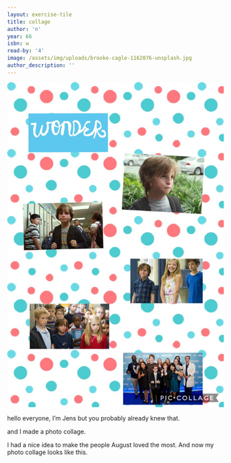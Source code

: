 ```yaml
---
layout: exercise-tile
title: collage
author: 'n'
year: 66
isbn: w
read-by: '4'
image: /assets/img/uploads/brooke-cagle-1162076-unsplash.jpg
author_description: ''
---
```

![](/assets/img/uploads/collage-2019-06-12-16_10_14.jpg)

hello everyone, I’m Jens but you probably already knew that.

and I made a photo collage.

I had a nice idea to make the people August loved the most. And now my photo collage looks like this.
